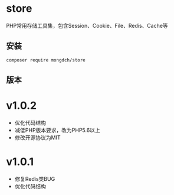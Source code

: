 # store
PHP常用存储工具集，包含Session、Cookie、File、Redis、Cache等

## 安装

```bash
composer require mongdch/store
```
## 版本

# v1.0.2

* 优化代码结构
* 减低PHP版本要求，改为PHP5.6以上
* 修改开源协议为MIT

# v1.0.1

* 修复Redis类BUG
* 优化代码结构